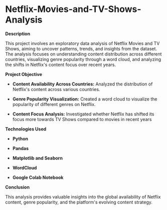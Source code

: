 # Netflix-Movies-and-TV-Shows-Analysis

**Description**

This project involves an exploratory data analysis of Netflix Movies and TV Shows, aiming to uncover patterns, trends, and insights from the dataset. The analysis focuses on understanding content distribution across different countries, visualizing genre popularity through a word cloud, and analyzing the shifts in Netflix's content focus over recent years.

**Project Objective**

- **Content Availability Across Countries:** Analyzed the distribution of Netflix's content across various countries.

- **Genre Popularity Visualization:** Created a word cloud to visualize the popularity of different genres on Netflix.

- **Content Focus Analysis:** Investigated whether Netflix has shifted its focus more towards TV Shows compared to movies in recent years

**Technologies Used**

- **Python**

- **Pandas**

- **Matplotlib and Seaborn**

- **WordCloud**

- **Google Colab Notebook**

**Conclusion**

This analysis provides valuable insights into the global availability of Netflix content, genre popularity, and the platform's evolving content strategy.

